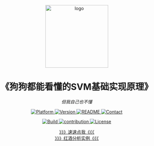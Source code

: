 <p align="center">
    <img src="https://i.loli.net/2021/05/11/yXM4PxoQOqEpsrn.png" alt="logo" width=200 height=200 />
</p>
<h1 align="center">《狗狗都能看懂的SVM基础实现原理》</h1>
<p align="center">
    <em>但我自己也不懂</em>
</p>
<p align="center">
    <a href="https://www.mathworks.com/">
        <img src="https://img.shields.io/badge/Platform-docsify-brightgreen.svg" alt="Platform">
    </a>
    <a href="https://github.com/cybercolyce/SVM-learn">
        <img src="https://img.shields.io/badge/Version--0.5-red.svg" alt="Version">
    </a>
    <a href="https://github.com/cybercolyce/SVM-learn/blob/main/README.md">
        <img src="https://img.shields.io/badge/Readme-Clickhere-yellow.svg" alt="README">
    </a>
    <a href="http://cybercolyce.github.io/">
        <img src="https://img.shields.io/badge/Contact-Github-orange.svg" alt="Contact">
    </a><p align="center">
    <a href="https://github.com/me-shaon/GLWTPL/blob/master/LICENSE">
        <img src="https://img.shields.io/badge/Build-passing-purple.svg" alt="Build">
    </a>
    <a href="https://github.com/cybercolyce">
        <img src="https://img.shields.io/badge/Contribution-Welcome-blue.svg" alt="contribution">
    </a>
    <a href="https://github.com/me-shaon/GLWTPL/blob/master/LICENSE">
        <img src="https://img.shields.io/badge/License-GLWT-critical.svg" alt="License">
    </a>
</p>

<center><a href='https://cybercolyce.github.io/SVM-learn/'>》》》速速点我《《《</a></center>
<center><a href='https://cybercolyce.github.io/RWine/'>》》》红酒分析实例《《《</a></center>
